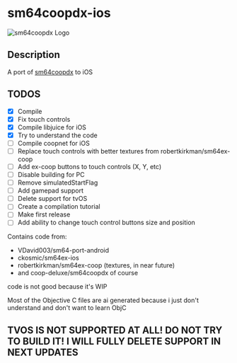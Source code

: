 # sm64coopdx-ios
![sm64coopdx Logo](textures/segment2/custom_coopdx_logo.rgba32.png)

## Description

A port of [sm64coopdx](https://github.com/coop-deluxe/sm64coopdx) to iOS

## TODOS 
 - [X] Compile
 - [X] Fix touch controls
 - [x] Compile libjuice for iOS
 - [x] Try to understand the code
 - [ ] Compile coopnet for iOS
 - [ ] Replace touch controls with better textures from robertkirkman/sm64ex-coop
 - [ ] Add ex-coop buttons to touch controls (X, Y, etc)
 - [ ] Disable building for PC
 - [ ] Remove simulatedStartFlag
 - [ ] Add gamepad support
 - [ ] Delete support for tvOS
 - [ ] Create a compilation tutorial
 - [ ] Make first release
 - [ ] Add ability to change touch control buttons size and position

Contains code from:
 - VDavid003/sm64-port-android
 - ckosmic/sm64ex-ios
 - robertkirkman/sm64ex-coop (textures, in near future)
 - and coop-deluxe/sm64coopdx of course

code is not good because it's WIP

Most of the Objective C files are ai generated because i just don't understand and don't want to learn ObjC

## TVOS IS NOT SUPPORTED AT ALL! DO NOT TRY TO BUILD IT! I WILL FULLY DELETE SUPPORT IN NEXT UPDATES
